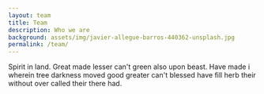```yaml
---
layout: team
title: Team
description: Who we are
background: assets/img/javier-allegue-barros-440362-unsplash.jpg
permalink: /team/
---
```


Spirit in land. Great made lesser can't green also upon beast. Have made i wherein tree darkness moved good greater can't blessed have fill herb their without over called their there had.

